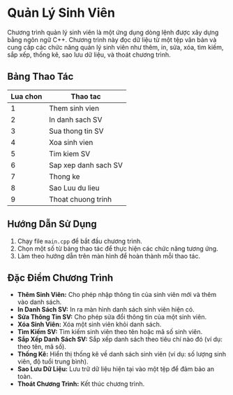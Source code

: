 # Quản Lý Sinh Viên

Chương trình quản lý sinh viên là một ứng dụng dòng lệnh được xây dựng bằng ngôn ngữ C++. Chương trình này đọc dữ liệu từ một tệp văn bản và cung cấp các chức năng quản lý sinh viên như thêm, in, sửa, xóa, tìm kiếm, sắp xếp, thống kê, sao lưu dữ liệu, và thoát chương trình.

## Bảng Thao Tác

| Lua chon | Thao tac                     |
|----------|------------------------------|
| 1        | Them sinh vien               |
| 2        | In danh sach SV              |
| 3        | Sua thong tin SV             |
| 4        | Xoa sinh vien                |
| 5        | Tim kiem SV                  |
| 6        | Sap xep danh sach SV         |
| 7        | Thong ke                     |
| 8        | Sao Luu du lieu              |
| 9        | Thoat chuong trinh           |

## Hướng Dẫn Sử Dụng

1. Chạy file `main.cpp` để bắt đầu chương trình.
2. Chọn một số từ bảng thao tác để thực hiện các chức năng tương ứng.
3. Làm theo hướng dẫn trên màn hình để hoàn thành mỗi thao tác.

## Đặc Điểm Chương Trình

- **Thêm Sinh Viên:** Cho phép nhập thông tin của sinh viên mới và thêm vào danh sách.
- **In Danh Sách SV:** In ra màn hình danh sách sinh viên hiện có.
- **Sửa Thông Tin SV:** Cho phép sửa đổi thông tin của một sinh viên.
- **Xóa Sinh Viên:** Xóa một sinh viên khỏi danh sách.
- **Tìm Kiếm SV:** Tìm kiếm sinh viên theo tên hoặc mã số sinh viên.
- **Sắp Xếp Danh Sách SV:** Sắp xếp danh sách theo tiêu chí nào đó (ví dụ: theo tên, mã số).
- **Thống Kê:** Hiển thị thống kê về danh sách sinh viên (ví dụ: số lượng sinh viên, độ tuổi trung bình).
- **Sao Lưu Dữ Liệu:** Lưu trữ dữ liệu hiện tại vào một tệp để đảm bảo an toàn.
- **Thoát Chương Trình:** Kết thúc chương trình.
